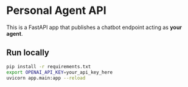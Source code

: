 # Personal Agent API

This is a FastAPI app that publishes a chatbot endpoint acting as **your agent**.

## Run locally

```bash
pip install -r requirements.txt
export OPENAI_API_KEY=your_api_key_here
uvicorn app.main:app --reload
